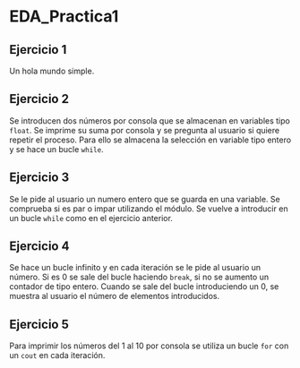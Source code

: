 # EDA_Practica1

## Ejercicio 1
Un hola mundo simple.

## Ejercicio 2
Se introducen dos números por consola que se almacenan en variables tipo `float`. Se imprime su suma por consola y se pregunta al usuario si quiere repetir el proceso. Para ello se almacena la selección en variable tipo entero y se hace un bucle `while`.

## Ejercicio 3
Se le pide al usuario un numero entero que se guarda en una variable. Se comprueba si es par o impar utilizando el módulo. Se vuelve a introducir en un bucle `while` como en el ejercicio anterior.

## Ejercicio 4
Se hace un bucle infinito y en cada iteración se le pide al usuario un número. Si es 0 se sale del bucle haciendo `break`, si no se aumento un contador de tipo entero. Cuando se sale del bucle introduciendo un 0, se muestra al usuario el número de elementos introducidos.

## Ejercicio 5
Para imprimir los números del 1 al 10 por consola se utiliza un bucle `for` con un `cout` en cada iteración.
